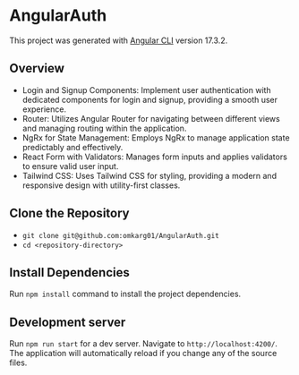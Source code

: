 # AngularAuth

This project was generated with [Angular CLI](https://github.com/angular/angular-cli) version 17.3.2.

## Overview
- Login and Signup Components: Implement user authentication with dedicated components for login and signup, providing a smooth user experience.
- Router: Utilizes Angular Router for navigating between different views and managing routing within the application.
- NgRx for State Management: Employs NgRx to manage application state predictably and effectively.
- React Form with Validators: Manages form inputs and applies validators to ensure valid user input.
- Tailwind CSS: Uses Tailwind CSS for styling, providing a modern and responsive design with utility-first classes.

## Clone the Repository

- `git clone git@github.com:omkarg01/AngularAuth.git`
- `cd <repository-directory>`

## Install Dependencies

Run `npm install` command to install the project dependencies.

## Development server

Run `npm run start` for a dev server. Navigate to `http://localhost:4200/`. The application will automatically reload if you change any of the source files.
